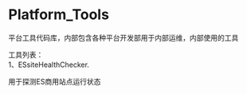 # Platform_Tools
平台工具代码库，内部包含各种平台开发部用于内部运维，内部使用的工具



工具列表：   
1、ESsiteHealthChecker.    

  用于探测ES商用站点运行状态
